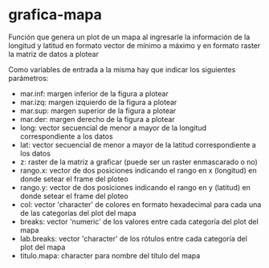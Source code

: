 # grafica-mapa

Función que genera un plot de un mapa al ingresarle la información de la longitud y latitud en formato vector de mínimo a máximo y en formato raster la matriz de datos a plotear

Como variables de entrada a la misma hay que indicar los siguientes parámetros:

* mar.inf: margen inferior de la figura a plotear
* mar.izq: margen izquierdo de la figura a plotear
* mar.sup: margen superior de la figura a plotear
* mar.der: margen derecho de la figura a plotear
* long: vector secuencial de menor a mayor de la longitud correspondiente a los datos
* lat: vector secuencial de menor a mayor de la latitud correspondiente a los datos
* z: raster de la matriz a graficar (puede ser un raster enmascarado o no)
* rango.x: vector de dos posiciones indicando el rango en x (longitud) en donde setear el frame del ploteo
* rango.y: vector de dos posiciones indicando el rango en y (latitud) en donde setear el frame del ploteo
* col: vector 'character' de colores en formato hexadecimal para cada una de las categorías del plot del mapa
* breaks: vector 'numeric' de los valores entre cada categoría del plot del mapa
* lab.breaks: vector 'character' de los rótulos entre cada categoría del plot del mapa
* titulo.mapa: character para nombre del título del mapa
